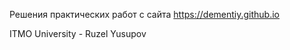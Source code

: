 <p class="has-line-data" data-line-start="0" data-line-end="1">Решения практических работ с сайта <a href="https://dementiy.github.io">https://dementiy.github.io</a></p>
<p class="has-line-data" data-line-start="0" data-line-end="1">ITMO University - Ruzel Yusupov</p>
